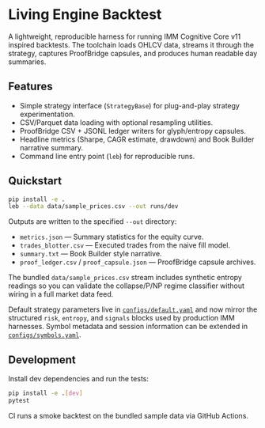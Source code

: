 # Living Engine Backtest

A lightweight, reproducible harness for running IMM Cognitive Core v11 inspired backtests. The toolchain loads OHLCV data, streams it through the strategy, captures ProofBridge capsules, and produces human readable day summaries.

## Features

- Simple strategy interface (`StrategyBase`) for plug-and-play strategy experimentation.
- CSV/Parquet data loading with optional resampling utilities.
- ProofBridge CSV + JSONL ledger writers for glyph/entropy capsules.
- Headline metrics (Sharpe, CAGR estimate, drawdown) and Book Builder narrative summary.
- Command line entry point (`leb`) for reproducible runs.

## Quickstart

```bash
pip install -e .
leb --data data/sample_prices.csv --out runs/dev
```

Outputs are written to the specified `--out` directory:

- `metrics.json` — Summary statistics for the equity curve.
- `trades_blotter.csv` — Executed trades from the naive fill model.
- `summary.txt` — Book Builder style narrative.
- `proof_ledger.csv` / `proof_capsule.json` — ProofBridge capsule archives.

The bundled `data/sample_prices.csv` stream includes synthetic entropy readings so you can validate the collapse/P/NP regime
classifier without wiring in a full market data feed.

Default strategy parameters live in [`configs/default.yaml`](configs/default.yaml) and now mirror the structured `risk`, `entropy`, and `signals` blocks used by production IMM harnesses. Symbol metadata and session information can be extended in [`configs/symbols.yaml`](configs/symbols.yaml).

## Development

Install dev dependencies and run the tests:

```bash
pip install -e .[dev]
pytest
```

CI runs a smoke backtest on the bundled sample data via GitHub Actions.
